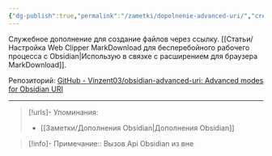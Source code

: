 ```yaml
---
{"dg-publish":true,"permalink":"/zametki/dopolnenie-advanced-uri/","created":"2024-07-10 01:28","updated":"2024-09-23T22:38:54+03:00"}
---
```


Служебное дополнение для создание файлов через ссылку. [[Статьи/Настройка Web Clipper MarkDownload для бесперебойного рабочего процесса с Obsidian\|Использую в связке с расширением для браузера MarkDownload]].

Репозиторий: [GitHub - Vinzent03/obsidian-advanced-uri: Advanced modes for Obsidian URI](https://github.com/Vinzent03/obsidian-advanced-uri)

---
> [!urls]- Упоминания:
> - [[Заметки/Дополнения Obsidian\|Дополнения Obsidian]]

> [!info]-
> Примечание:: Вызов Api Obsidian из вне